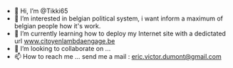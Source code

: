 - 👋 Hi, I’m @Tikki65
- 👀 I’m interested in belgian political system, i want inform a maximum of belgian people how it's work.
- 🌱 I’m currently learning how to deploy my Internet site with a dedictated url www.citoyenlambdaengage.be
- 💞️ I’m looking to collaborate on ...
- 📫 How to reach me ... send me a mail : eric.victor.dumont@gmail.com

<!---
Tikki65/Tikki65 is a ✨ special ✨ repository because its `README.md` (this file) appears on your GitHub profile.
You can click the Preview link to take a look at your changes.
--->
